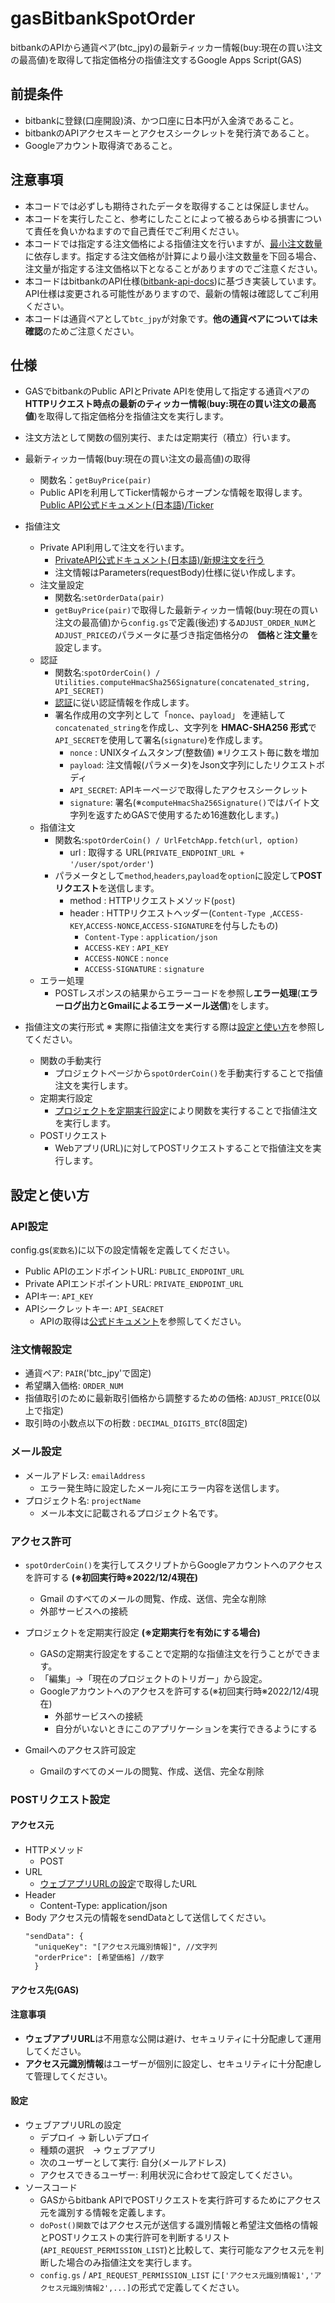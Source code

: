 # gasBitbankSpotOrder
bitbankのAPIから通貨ペア(btc_jpy)の最新ティッカー情報(buy:現在の買い注文の最高値)を取得して指定価格分の指値注文するGoogle Apps Script(GAS)

## 前提条件
* bitbankに登録(口座開設)済、かつ口座に日本円が入金済であること。
* bitbankのAPIアクセスキーとアクセスシークレットを発行済であること。
* Googleアカウント取得済であること。

## 注意事項
* 本コードでは必ずしも期待されたデータを取得することは保証しません。
* 本コードを実行したこと、参考にしたことによって被るあらゆる損害について責任を負いかねますので自己責任でご利用ください。
* 本コードでは指定する注文価格による指値注文を行いますが、[最小注文数量](https://bitbank.cc/docs/pairs/)に依存します。指定する注文価格が計算により最小注文数量を下回る場合、注文量が指定する注文価格以下となることがありますのでご注意ください。
* 本コードはbitbankのAPI仕様([bitbank-api-docs](https://github.com/bitbankinc/bitbank-api-docs))に基づき実装しています。API仕様は変更される可能性がありますので、最新の情報は確認してご利用ください。
* 本コードは通貨ペアとして```btc_jpy```が対象です。**他の通貨ペアについては未確認**のためご注意ください。

## 仕様
* GASでbitbankのPublic APIとPrivate APIを使用して指定する通貨ペアの**HTTPリクエスト時点の最新のティッカー情報**(**buy:現在の買い注文の最高値**)を取得して指定価格分を指値注文を実行します。
* 注文方法として関数の個別実行、または定期実行（積立）行います。

* 最新ティッカー情報(buy:現在の買い注文の最高値)の取得
  * 関数名：```getBuyPrice(pair)```
  * Public APIを利用してTicker情報からオープンな情報を取得します。
    [Public API公式ドキュメント(日本語)/Ticker](https://github.com/bitbankinc/bitbank-api-docs/blob/master/public-api_JP.md)

* 指値注文
  * Private API利用して注文を行います。
    * [PrivateAPI公式ドキュメント(日本語)/新規注文を行う](https://github.com/bitbankinc/bitbank-api-docs/blob/master/rest-api_JP.md)
    * 注文情報はParameters(requestBody)仕様に従い作成します。
  * 注文量設定
    * 関数名:```setOrderData(pair)```
    * ```getBuyPrice(pair)```で取得した最新ティッカー情報(buy:現在の買い注文の最高値)から```config.gs```で定義(後述)する```ADJUST_ORDER_NUM```と```ADJUST_PRICE```のパラメータに基づき指定価格分の　**価格**と**注文量**を設定します。
  * 認証
    * 関数名:```spotOrderCoin() / Utilities.computeHmacSha256Signature(concatenated_string, API_SECRET)```
    * [認証](https://github.com/bitbankinc/bitbank-api-docs/blob/master/rest-api_JP.md#%E8%AA%8D%E8%A8%BC)に従い認証情報を作成します。
    * 署名作成用の文字列として「```nonce```、```payload```」 を連結して```concatenated_string```を作成し、文字列を **HMAC-SHA256 形式**で```API_SECRET```を使用して署名(```signature```)を作成します。
      * ```nonce``` : UNIXタイムスタンプ(整数値) ※リクエスト毎に数を増加
      * ```payload```: 注文情報(パラメータ)をJson文字列にしたリクエストボディ
      * ```API_SECRET```: APIキーページで取得したアクセスシークレット
      * ```signature```: 署名(※```computeHmacSha256Signature()```ではバイト文字列を返すためGASで使用するため16進数化します。)
  * 指値注文
    * 関数名:```spotOrderCoin() / UrlFetchApp.fetch(url, option)```
      * url : 取得する URL(```PRIVATE_ENDPOINT_URL + '/user/spot/order'```)
    * パラメータとして```method```,```headers```,```payload```を```option```に設定して**POSTリクエスト**を送信します。
      * method : HTTPリクエストメソッド(```post```)
      * header : HTTPリクエストヘッダー(```Content-Type ```,```ACCESS-KEY```,```ACCESS-NONCE```,```ACCESS-SIGNATURE```を付与したもの)
        * ```Content-Type``` : ```application/json```
        * ```ACCESS-KEY``` : ```API_KEY```
        * ```ACCESS-NONCE``` : ```nonce```
        * ```ACCESS-SIGNATURE``` : ```signature```
  * エラー処理
    * POSTレスポンスの結果からエラーコードを参照し**エラー処理**(**エラーログ出力とGmailによるエラーメール送信**)をします。
* 指値注文の実行形式
※ 実際に指値注文を実行する際は[設定と使い方](https://github.com/7rikazhexde/gasBitbankSpotOrder/blob/5d30adc1cb311a00ddb98ffb8c2c091e93e202a6/README.md#L59)を参照してください。
  * 関数の手動実行
    * プロジェクトページから```spotOrderCoin()```を手動実行することで指値注文を実行します。
  * 定期実行設定
    * [プロジェクトを定期実行設定](https://github.com/7rikazhexde/gasBitbankSpotOrder/blob/5d30adc1cb311a00ddb98ffb8c2c091e93e202a6/README.md#L86)により関数を実行することで指値注文を実行します。
  * POSTリクエスト
    * Webアプリ(URL)に対してPOSTリクエストすることで指値注文を実行します。

## 設定と使い方
### API設定
config.gs(```変数名```)に以下の設定情報を定義してください。  
* Public APIのエンドポイントURL: ```PUBLIC_ENDPOINT_URL```
* Private APIエンドポイントURL: ```PRIVATE_ENDPOINT_URL```
* APIキー: ```API_KEY```
* APIシークレットキー: ```API_SEACRET```
  * APIの取得は[公式ドキュメント](https://support.bitbank.cc/hc/ja/articles/360036234574-API%E3%82%AD%E3%83%BC%E3%81%AE%E7%99%BA%E8%A1%8C%E3%81%A8API%E4%BB%95%E6%A7%98%E3%81%AE%E7%A2%BA%E8%AA%8D%E6%96%B9%E6%B3%95)を参照してください。

### 注文情報設定
* 通貨ペア: ```PAIR```('btc_jpy'で固定)
* 希望購入価格: ```ORDER_NUM```
* 指値取引のために最新取引価格から調整するための価格: ```ADJUST_PRICE```(0以上で指定)
* 取引時の小数点以下の桁数 : ```DECIMAL_DIGITS_BTC```(8固定)

### メール設定
* メールアドレス: ```emailAddress```
  * エラー発生時に設定したメール宛にエラー内容を送信します。
* プロジェクト名: ```projectName```
  * メール本文に記載されるプロジェクト名です。

### アクセス許可
* ```spotOrderCoin()```を実行してスクリプトからGoogleアカウントへのアクセスを許可する **(※初回実行時※2022/12/4現在)**
  * Gmail のすべてのメールの閲覧、作成、送信、完全な削除
  * 外部サービスへの接続

* プロジェクトを定期実行設定 **(※定期実行を有効にする場合)**
  * GASの定期実行設定をすることで定期的な指値注文を行うことができます。
  * 「編集」→「現在のプロジェクトのトリガー」から設定。
  * Googleアカウントへのアクセスを許可する(※初回実行時※2022/12/4現在)
    * 外部サービスへの接続
    * 自分がいないときにこのアプリケーションを実行できるようにする

* Gmailへのアクセス許可設定
  * Gmailのすべてのメールの閲覧、作成、送信、完全な削除
### POSTリクエスト設定
#### アクセス元
#### 
* HTTPメソッド
  * POST
* URL
  * [ウェブアプリURLの設定](https://github.com/7rikazhexde/gasBitbankSpotOrder/blob/5d30adc1cb311a00ddb98ffb8c2c091e93e202a6/README.md#L118)で取得したURL
* Header
  * Content-Type: application/json
* Body
  アクセス元の情報をsendDataとして送信してください。
  ```
  "sendData": {
  	"uniqueKey": "[アクセス元識別情報]", //文字列
  	"orderPrice": [希望価格] //数字
    }
  ```

#### アクセス先(GAS)
#### 注意事項
* **ウェブアプリURL**は不用意な公開は避け、セキュリティに十分配慮して運用してください。
* **アクセス元識別情報**はユーザーが個別に設定し、セキュリティに十分配慮して管理してください。
#### 設定
* ウェブアプリURLの設定
  * デプロイ → 新しいデプロイ
  * 種類の選択　→ ウェブアプリ
  * 次のユーザーとして実行: 自分(メールアドレス)
  * アクセスできるユーザー: 利用状況に合わせて設定してください。
* ソースコード
  * GASからbitbank APIでPOSTリクエストを実行許可するためにアクセス元を識別する情報を定義します。
  * ```doPost()関数```ではアクセス元が送信する識別情報と希望注文価格の情報とPOSTリクエストの実行許可を判断するリスト(```API_REQUEST_PERMISSION_LIST```)と比較して、実行可能なアクセス元を判断した場合のみ指値注文を実行します。
  * ```config.gs``` / ```API_REQUEST_PERMISSION_LIST``` に```['アクセス元識別情報1','アクセス元識別情報2',...]```の形式で定義してください。

